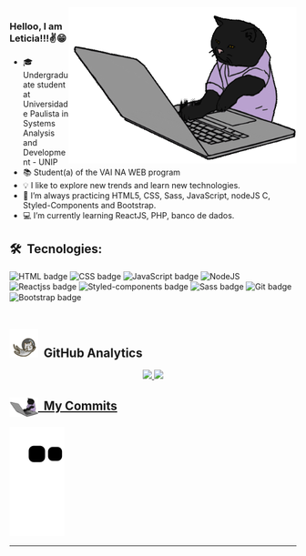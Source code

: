 <img src="/gato.gif" min-width="400px" max-width="450px" width="400px" align="right" alt="gato">

### Helloo, I am Leticia!!!✌️😁

- 🎓 Undergraduate student at Universidade Paulista in Systems Analysis and Development - UNIP
- 📚 Student(a) of the VAI NA WEB program
- 💡 I like to explore new trends and learn new technologies.
- 🚀 I’m always practicing HTML5, CSS, Sass, JavaScript, nodeJS C, Styled-Components and Bootstrap.
- 💻 I’m currently learning ReactJS, PHP, banco de dados.

## 🛠 &nbsp;Tecnologies:

<div>
    <img align="center" alt="HTML badge"
        src="https://img.shields.io/badge/HTML5-E34F26?style=for-the-badge&logo=html5&logoColor=white" />
    <img align="center" alt="CSS badge"
        src="https://img.shields.io/badge/CSS3-1572B6?style=for-the-badge&logo=css3&logoColor=white" />
    <img align="center" alt="JavaScript badge"
        src="https://img.shields.io/badge/JavaScript-F7DF1E?style=for-the-badge&logo=javascript&logoColor=black" />
    <img align="center" alt="NodeJS"
        src="https://img.shields.io/badge/Node.js-43853D?style=for-the-badge&logo=node.js&logoColor=white" />
    <img align="center" alt="Reactjss badge"
        src="https://img.shields.io/badge/React-20232A?style=for-the-badge&logo=react&logoColor=61DAFB" />
    <img align="center" alt="Styled-components badge"
        src="https://img.shields.io/badge/styled--components-DB7093?style=for-the-badge&logo=styled-components&logoColor=white" />
    <img align="center" alt="Sass badge"
        src="https://img.shields.io/badge/Sass-CC6699?style=for-the-badge&logo=sass&logoColor=white" />
    <img align="center" alt="Git badge"
        src="https://img.shields.io/badge/Git-E34F26?style=for-the-badge&logo=git&logoColor=white" />
    <img align="center" alt="Bootstrap badge"
        src="https://img.shields.io/badge/Bootstrap-563D7C?style=for-the-badge&logo=bootstrap&logoColor=white" />
</div>

<br>

## <img src="/gato_astronauta.gif" width="50" height="50" align="10">  &nbsp;GitHub Analytics
<div align="center">
    <a href="https://github.com/leticiasimoess">
        <img height="180em"
            src="https://github-readme-stats.vercel.app/api?username=leticiasimoess&show_icons=true&theme=swift&include_all_commits=true&count_private=true" />
        <img height="180em"
            src="https://github-readme-stats.vercel.app/api/top-langs/?username=leticiasimoess&layout=compact&langs_count=16&theme=swift" />
</div>
        

## <img src="/gato.gif" width="50" align="center"> &nbsp;My Commits
![Snake animation](https://github.com/EvanderInacio/EvanderInacio/blob/output/github-contribution-grid-snake.svg)

----

 

 

